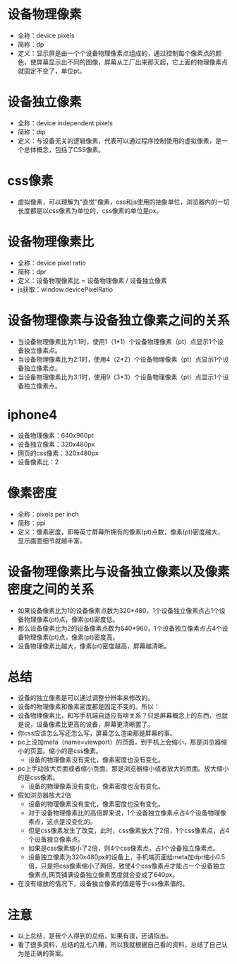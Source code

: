 # 设备物理像素
* 全称：device pixels
* 简称：dp
* 定义：显示屏是由一个个设备物理像素点组成的，通过控制每个像素点的颜色，使屏幕显示出不同的图像，屏幕从工厂出来那天起，它上面的物理像素点就固定不变了，单位pt。

# 设备独立像素
* 全称：device independent pixels
* 简称：dip
* 定义：与设备无关的逻辑像素，代表可以通过程序控制使用的虚拟像素，是一个总体概念，包括了CSS像素。

# css像素
* 虚拟像素，可以理解为“直觉”像素，css和js使用的抽象单位，浏览器内的一切长度都是以css像素为单位的，css像素的单位是px。

# 设备物理像素比
* 全称：device pixel ratio
* 简称：dpr
* 定义：设备物理像素比 = 设备物理像素 / 设备独立像素
* js获取：window.devicePixelRatio

# 设备物理像素与设备独立像素之间的关系
* 当设备物理像素比为1:1时，使用1（1*1）个设备物理像素（pt）点显示1个设备独立像素点。
* 当设备物理像素比为2:1时，使用4（2*2）个设备物理像素（pt）点显示1个设备独立像素点。
* 当设备物理像素比为3:1时，使用9（3*3）个设备物理像素（pt）点显示1个设备独立像素点。

# iphone4
* 设备物理像素：640x960pt
* 设备独立像素：320x480px
* 网页的css像素：320x480px
* 设备像素比：2

# 像素密度 
* 全称：pixels per inch 
* 简称：ppi
* 定义：像素密度，即每英寸屏幕所拥有的像素(pt)点数，像素(pt)密度越大，显示画面细节就越丰富。

# 设备物理像素比与设备独立像素以及像素密度之间的关系
* 如果设备像素比为1的设备像素点数为320*480，1个设备独立像素点占1个设备物理像素(pt)点，像素(pt)密度低。
* 那么设备像素比为2的设备像素点数为640*960，1个设备独立像素点占4个设备物理像素(pt)点，像素(pt)密度高。
* 设备物理像素比越大，像素(pt)密度越高，屏幕越清晰。

# 总结
* 设备的独立像素是可以通过调整分辨率来修改的。
* 设备的物理像素和像素密度都是固定不变的。所以：
* 设备物理像素比，和写手机端自适应有啥关系？只是屏幕概念上的东西，也就是说，设备像素比更高的设备，屏幕更清晰罢了。 
* 你css应该怎么写还怎么写，屏幕怎么渲染那是屏幕的事。
* pc上没加meta（name=viewport）的页面，到手机上会缩小，那是浏览器缩小的页面。缩小的是css像素。
    - 设备的物理像素没有变化，像素密度也没有变化。
* pc上手动放大页面或者缩小页面，那是浏览器缩小或者放大的页面。放大缩小的是css像素。
    - 设备的物理像素没有变化，像素密度也没有变化。
* 假如浏览器放大2倍
    - 设备的物理像素没有变化，像素密度也没有变化。
    - 对于设备物理像素比的高倍屏来说，1个设备独立像素点占4个设备物理像素点，这点是没变化的。
    - 但是css像素发生了改变，此时，css像素放大了2倍，1个css像素点，占4个设备独立像素点。
    - 如果是css像素缩小了2倍，则4个css像素点，占1个设备独立像素点。
    - 设备独立像素为320x480px的设备上，手机端页面给meta加dpr缩小0.5倍，只是把css像素缩小了两倍，致使4个css像素点才能占一个设备独立像素点,网页铺满设备独立像素宽度就会变成了640px。
* 在没有缩放的情况下，设备独立像素的值是等于css像素值的。
    
# 注意
* 以上总结，是我个人得到的总结，如果有误，还请指出。
* 看了很多资料，总结的乱七八糟，所以我就根据自己看的资料，总结了自己认为是正确的答案。


